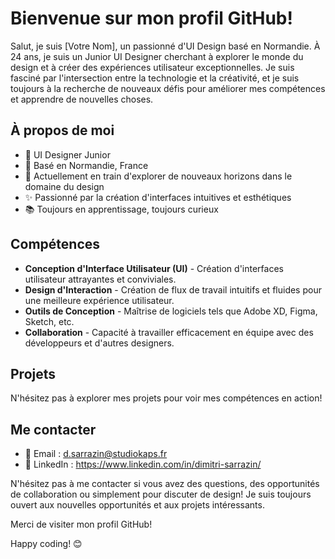 # Bienvenue sur mon profil GitHub!

Salut, je suis [Votre Nom], un passionné d'UI Design basé en Normandie. À 24 ans, je suis un Junior UI Designer cherchant à explorer le monde du design et à créer des expériences utilisateur exceptionnelles. Je suis fasciné par l'intersection entre la technologie et la créativité, et je suis toujours à la recherche de nouveaux défis pour améliorer mes compétences et apprendre de nouvelles choses.

## À propos de moi

- 🎨 UI Designer Junior
- 📍 Basé en Normandie, France
- 🌱 Actuellement en train d'explorer de nouveaux horizons dans le domaine du design
- ✨ Passionné par la création d'interfaces intuitives et esthétiques
- 📚 Toujours en apprentissage, toujours curieux

## Compétences

- **Conception d'Interface Utilisateur (UI)** - Création d'interfaces utilisateur attrayantes et conviviales.
- **Design d'Interaction** - Création de flux de travail intuitifs et fluides pour une meilleure expérience utilisateur.
- **Outils de Conception** - Maîtrise de logiciels tels que Adobe XD, Figma, Sketch, etc.
- **Collaboration** - Capacité à travailler efficacement en équipe avec des développeurs et d'autres designers.

## Projets



N'hésitez pas à explorer mes projets pour voir mes compétences en action!

## Me contacter

- 📧 Email : d.sarrazin@studiokaps.fr
- 💼 LinkedIn : https://www.linkedin.com/in/dimitri-sarrazin/

N'hésitez pas à me contacter si vous avez des questions, des opportunités de collaboration ou simplement pour discuter de design! Je suis toujours ouvert aux nouvelles opportunités et aux projets intéressants.

Merci de visiter mon profil GitHub!

Happy coding! 😊
